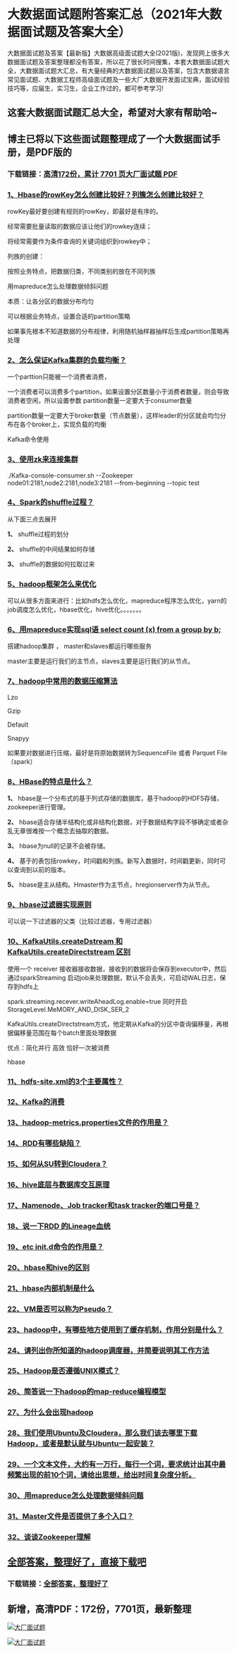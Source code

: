 # 大数据面试题附答案汇总（2021年大数据面试题及答案大全）

大数据面试题及答案【最新版】大数据高级面试题大全(2021版)，发现网上很多大数据面试题及答案整理都没有答案，所以花了很长时间搜集，本套大数据面试题大全，大数据面试题大汇总，有大量经典的大数据面试题以及答案，包含大数据语言常见面试题、大数据工程师高级面试题及一些大厂大数据开发面试宝典，面试经验技巧等，应届生，实习生，企业工作过的，都可参考学习!

## 这套大数据面试题汇总大全，希望对大家有帮助哈~ 

## 博主已将以下这些面试题整理成了一个大数据面试手册，是PDF版的

### 下载链接：[高清172份，累计 7701 页大厂面试题  PDF](https://github.com/javatechnorth/javanorth-itbooks/blob/master/docs/index.md)


### [1、Hbase的rowKey怎么创建比较好？列簇怎么创建比较好？](https://gitee.com/souyunku/NewDevBooks/blob/master/docs/大数据/大数据面试题附答案汇总（2021年大数据面试题及答案大全）.md#1hbase的rowkey怎么创建比较好列簇怎么创建比较好)  




rowKey最好要创建有规则的rowKey，即最好是有序的。

经常需要批量读取的数据应该让他们的rowkey连续；

将经常需要作为条件查询的关键词组织到rowkey中；

列族的创建：

按照业务特点，把数据归类，不同类别的放在不同列族

用mapreduce怎么处理数据倾斜问题

本质：让各分区的数据分布均匀

可以根据业务特点，设置合适的partition策略

如果事先根本不知道数据的分布规律，利用随机抽样器抽样后生成partition策略再处理



### [2、怎么保证Kafka集群的负载均衡？](https://gitee.com/souyunku/NewDevBooks/blob/master/docs/大数据/大数据面试题附答案汇总（2021年大数据面试题及答案大全）.md#2怎么保证kafka集群的负载均衡)  


一个parttion只能被一个消费者消费，

一个消费者可以消费多个partition，如果设置分区数量小于消费者数量，则会导致消费者空闲，所以设置参数 partition数量一定要大于consumer数量

partition数量一定要大于broker数量（节点数量），这样leader的分区就会均匀分布在各个broker上，实现负载的均衡

Kafka命令使用


### [3、使用zk来连接集群](https://gitee.com/souyunku/NewDevBooks/blob/master/docs/大数据/大数据面试题附答案汇总（2021年大数据面试题及答案大全）.md#3使用zk来连接集群)  


./Kafka-console-consumer.sh --Zookeeper node01:2181,node2:2181,node3:2181 --from-beginning --topic test


### [4、Spark的shuffle过程？](https://gitee.com/souyunku/NewDevBooks/blob/master/docs/大数据/大数据面试题附答案汇总（2021年大数据面试题及答案大全）.md#4spark的shuffle过程)  


从下面三点去展开

**1、** shuffle过程的划分

**2、** shuffle的中间结果如何存储

**3、** shuffle的数据如何拉取过来


### [5、hadoop框架怎么来优化](https://gitee.com/souyunku/NewDevBooks/blob/master/docs/大数据/大数据面试题附答案汇总（2021年大数据面试题及答案大全）.md#5hadoop框架怎么来优化)  


可以从很多方面来进行：比如hdfs怎么优化，mapreduce程序怎么优化，yarn的job调度怎么优化，hbase优化，hive优化。。。。。。。


### [6、用mapreduce实现sql语 select count (x) from a group by b;](https://gitee.com/souyunku/NewDevBooks/blob/master/docs/大数据/大数据面试题附答案汇总（2021年大数据面试题及答案大全）.md#6用mapreduce实现sql语-select-count-x-from-a-group-by-b;)  


搭建hadoop集群 ， master和slaves都运行哪些服务

master主要是运行我们的主节点，slaves主要是运行我们的从节点。


### [7、hadoop中常用的数据压缩算法](https://gitee.com/souyunku/NewDevBooks/blob/master/docs/大数据/大数据面试题附答案汇总（2021年大数据面试题及答案大全）.md#7hadoop中常用的数据压缩算法)  


Lzo

Gzip

Default

Snapyy

如果要对数据进行压缩，最好是将原始数据转为SequenceFile 或者 Parquet File（spark）


### [8、HBase的特点是什么？](https://gitee.com/souyunku/NewDevBooks/blob/master/docs/大数据/大数据面试题附答案汇总（2021年大数据面试题及答案大全）.md#8hbase的特点是什么)  


**1、** hbase是一个分布式的基于列式存储的数据库，基于hadoop的HDFS存储，zookeeper进行管理。

**2、** hbase适合存储半结构化或非结构化数据，对于数据结构字段不够确定或者杂乱无章很难按一个概念去抽取的数据。

**3、** hbase为null的记录不会被存储。

**4、** 基于的表包括rowkey，时间戳和列族。新写入数据时，时间戳更新，同时可以查询到以前的版本。

**5、** hbase是主从结构。Hmaster作为主节点，hregionserver作为从节点。


### [9、hbase过滤器实现原则](https://gitee.com/souyunku/NewDevBooks/blob/master/docs/大数据/大数据面试题附答案汇总（2021年大数据面试题及答案大全）.md#9hbase过滤器实现原则)  


可以说一下过滤器的父类（比较过滤器，专用过滤器）


### [10、KafkaUtils.createDstream 和 KafkaUtils.createDirectstream 区别](https://gitee.com/souyunku/NewDevBooks/blob/master/docs/大数据/大数据面试题附答案汇总（2021年大数据面试题及答案大全）.md#10kafkautilscreatedstream-和-kafkautilscreatedirectstream-区别)  


使用一个 receiver 接收器接收数据，接收到的数据将会保存到executor中，然后通过sparkStreaming 启动job来处理数据，默认不会丢失，可启动WAL日志，保存到hdfs上

spark.streaming.recever.writeAheadLog.enable=true 同时开启 StorageLevel.MeMORY_AND_DISK_SER_2

KafkaUtils.createDirectstream方式，他定期从Kafka的分区中查询偏移量，再根据偏移量范围在每个batch里面处理数据

优点：简化并行 高效 恰好一次被消费

hbase


### [11、hdfs-site.xml的3个主要属性？](https://gitee.com/souyunku/NewDevBooks/blob/master/docs/大数据/大数据面试题附答案汇总（2021年大数据面试题及答案大全）.md#11hdfs-sitexml的3个主要属性)  

### [12、Kafka的消费](https://gitee.com/souyunku/NewDevBooks/blob/master/docs/大数据/大数据面试题附答案汇总（2021年大数据面试题及答案大全）.md#12kafka的消费)  

### [13、hadoop-metrics.properties文件的作用是？](https://gitee.com/souyunku/NewDevBooks/blob/master/docs/大数据/大数据面试题附答案汇总（2021年大数据面试题及答案大全）.md#13hadoop-metricsproperties文件的作用是)  

### [14、RDD有哪些缺陷？](https://gitee.com/souyunku/NewDevBooks/blob/master/docs/大数据/大数据面试题附答案汇总（2021年大数据面试题及答案大全）.md#14rdd有哪些缺陷)  

### [15、如何从SU转到Cloudera？](https://gitee.com/souyunku/NewDevBooks/blob/master/docs/大数据/大数据面试题附答案汇总（2021年大数据面试题及答案大全）.md#15如何从su转到cloudera)  

### [16、hive底层与数据库交互原理](https://gitee.com/souyunku/NewDevBooks/blob/master/docs/大数据/大数据面试题附答案汇总（2021年大数据面试题及答案大全）.md#16hive底层与数据库交互原理)  

### [17、Namenode、Job tracker和task tracker的端口号是？](https://gitee.com/souyunku/NewDevBooks/blob/master/docs/大数据/大数据面试题附答案汇总（2021年大数据面试题及答案大全）.md#17namenodejob-tracker和task-tracker的端口号是)  

### [18、说一下RDD 的Lineage血统](https://gitee.com/souyunku/NewDevBooks/blob/master/docs/大数据/大数据面试题附答案汇总（2021年大数据面试题及答案大全）.md#18说一下rdd-的lineage血统)  

### [19、etc init.d命令的作用是？](https://gitee.com/souyunku/NewDevBooks/blob/master/docs/大数据/大数据面试题附答案汇总（2021年大数据面试题及答案大全）.md#19etc-initd命令的作用是)  

### [20、hbase和hive的区别](https://gitee.com/souyunku/NewDevBooks/blob/master/docs/大数据/大数据面试题附答案汇总（2021年大数据面试题及答案大全）.md#20hbase和hive的区别)  

### [21、hbase内部机制是什么](https://gitee.com/souyunku/NewDevBooks/blob/master/docs/大数据/大数据面试题附答案汇总（2021年大数据面试题及答案大全）.md#21hbase内部机制是什么)  

### [22、VM是否可以称为Pseudo？](https://gitee.com/souyunku/NewDevBooks/blob/master/docs/大数据/大数据面试题附答案汇总（2021年大数据面试题及答案大全）.md#22vm是否可以称为pseudo)  

### [23、hadoop中，有哪些地方使用到了缓存机制，作用分别是什么？](https://gitee.com/souyunku/NewDevBooks/blob/master/docs/大数据/大数据面试题附答案汇总（2021年大数据面试题及答案大全）.md#23hadoop中有哪些地方使用到了缓存机制作用分别是什么)  

### [24、请列出你所知道的hadoop调度器，并简要说明其工作方法](https://gitee.com/souyunku/NewDevBooks/blob/master/docs/大数据/大数据面试题附答案汇总（2021年大数据面试题及答案大全）.md#24请列出你所知道的hadoop调度器并简要说明其工作方法)  

### [25、Hadoop是否遵循UNIX模式？](https://gitee.com/souyunku/NewDevBooks/blob/master/docs/大数据/大数据面试题附答案汇总（2021年大数据面试题及答案大全）.md#25hadoop是否遵循unix模式)  

### [26、简答说一下hadoop的map-reduce编程模型](https://gitee.com/souyunku/NewDevBooks/blob/master/docs/大数据/大数据面试题附答案汇总（2021年大数据面试题及答案大全）.md#26简答说一下hadoop的map-reduce编程模型)  

### [27、为什么会出现hadoop](https://gitee.com/souyunku/NewDevBooks/blob/master/docs/大数据/大数据面试题附答案汇总（2021年大数据面试题及答案大全）.md#27为什么会出现hadoop)  

### [28、我们使用Ubuntu及Cloudera，那么我们该去哪里下载Hadoop，或者是默认就与Ubuntu一起安装？](https://gitee.com/souyunku/NewDevBooks/blob/master/docs/大数据/大数据面试题附答案汇总（2021年大数据面试题及答案大全）.md#28我们使用ubuntu及cloudera那么我们该去哪里下载hadoop或者是默认就与ubuntu一起安装)  

### [29、一个文本文件，大约有一万行，每行一个词，要求统计出其中最频繁出现的前10个词，请给出思想，给出时间复杂度分析。](https://gitee.com/souyunku/NewDevBooks/blob/master/docs/大数据/大数据面试题附答案汇总（2021年大数据面试题及答案大全）.md#29一个文本文件大约有一万行每行一个词要求统计出其中最频繁出现的前10个词请给出思想给出时间复杂度分析。)  

### [30、用mapreduce怎么处理数据倾斜问题](https://gitee.com/souyunku/NewDevBooks/blob/master/docs/大数据/大数据面试题附答案汇总（2021年大数据面试题及答案大全）.md#30用mapreduce怎么处理数据倾斜问题)  

### [31、Master文件是否提供了多个入口？](https://gitee.com/souyunku/NewDevBooks/blob/master/docs/大数据/大数据面试题附答案汇总（2021年大数据面试题及答案大全）.md#31master文件是否提供了多个入口)  

### [32、谈谈Zookeeper理解](https://gitee.com/souyunku/NewDevBooks/blob/master/docs/大数据/大数据面试题附答案汇总（2021年大数据面试题及答案大全）.md#32谈谈zookeeper理解)  





## [全部答案，整理好了，直接下载吧](https://gitee.com/souyunku/DevBooks/blob/master/docs/daan.md)

### 下载链接：[全部答案，整理好了](https://gitee.com/souyunku/NewDevBooks/blob/master/docs/daan.md)




## 新增，高清PDF：172份，7701页，最新整理

[![大厂面试题](https://www.souyunku.com/wp-content/uploads/weixin/mst.png "架构师专栏")](https://www.souyunku.com/wp-content/uploads/weixin/githup-weixin.png "架构师专栏")

[![大厂面试题](https://www.souyunku.com/wp-content/uploads/weixin/githup-weixin.png "架构师专栏")](https://www.souyunku.com/wp-content/uploads/weixin/githup-weixin.png "架构师专栏")
